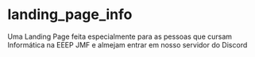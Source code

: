 # landing_page_info
Uma Landing Page feita especialmente para as pessoas que cursam Informática na EEEP JMF e almejam entrar em nosso servidor do Discord 
